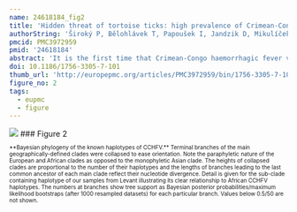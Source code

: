 ```yaml
---
name: 24618184_fig2
title: 'Hidden threat of tortoise ticks: high prevalence of Crimean-Congo haemorrhagic fever virus in ticks Hyalomma aegyptium in the Middle East.'
authorString: 'Široký P, Bělohlávek T, Papoušek I, Jandzik D, Mikulíček P, Kubelová M, Zdražilová-Dubská L.'
pmcid: PMC3972959
pmid: '24618184'
abstract: 'It is the first time that Crimean-Congo haemorrhagic fever virus (CCHFV), causing potentially lethal disease of humans, has been reported from the Middle East region and from the tortoise tick Hyalomma aegyptium from a tortoise host, whose epidemiological significance may have remained almost completely overlooked so far. We used RT-PCR to screen for 245 ticks collected from 38 Testudo graeca tortoise individuals. Results of our genetic screening provide unambiguous evidence of occurrence of CCHFV in this region and host, suggesting a potentially important role of H. aegyptium in CCHF epidemiology.'
doi: 10.1186/1756-3305-7-101
thumb_url: 'http://europepmc.org/articles/PMC3972959/bin/1756-3305-7-101-2.gif'
figure_no: 2
tags:
  - eupmc
  - figure
---
```

<img src='http://europepmc.org/articles/PMC3972959/bin/1756-3305-7-101-2.jpg' style='max-height: 300px'>
### Figure 2
<p style='font-size: 10px;'>**Bayesian phylogeny of the known haplotypes of CCHFV.** Terminal branches of the main geographically-defined clades were collapsed to ease orientation. Note the paraphyletic nature of the European and African clades as opposed to the monophyletic Asian clade. The heights of collapsed clades are proportional to the number of their haplotypes and the lengths of branches leading to the last common ancestor of each main clade reflect their nucleotide divergence. Detail is given for the sub-clade containing haplotype of our samples from Levant illustrating its clear relationship to African CCHFV haplotypes. The numbers at branches show tree support as Bayesian posterior probabilities/maximum likelihood bootstraps (after 1000 resampled datasets) for each particular branch. Values below 0.5/50 are not shown.</p>